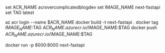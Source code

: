set ACR_NAME acrovercomplicatedblogdev
set IMAGE_NAME next-fastapi
set TAG latest

az acr login --name $ACR_NAME
docker build -t next-fastapi .
docker tag $IMAGE_NAME:$TAG $ACR_NAME.azurecr.io/$IMAGE_NAME:$TAG
docker push $ACR_NAME.azurecr.io/$IMAGE_NAME:$TAG


docker run -p 8000:8000 next-fastapi